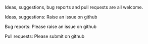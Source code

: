
Ideas, suggestions, bug reports and pull requests are all welcome.

Ideas, suggestions: Raise an issue on github

Bug reports: Please raise an issue on github

Pull requests: Please submit on github
